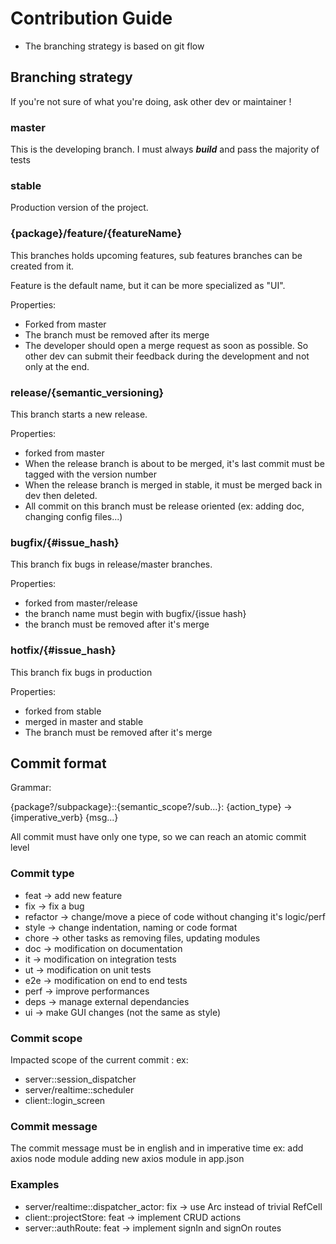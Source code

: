 # Contribution Guide

  - The branching strategy is based on git flow

## Branching strategy

If you're not sure of what you're doing, ask other dev or maintainer !

### master

This is the developing branch.
I must always ***build*** and pass the majority of tests

### stable

Production version of the project.

### {package}/feature/{featureName}
This branches holds upcoming features, sub features branches can be created from it.

Feature is the default name, but it can be more specialized as "UI".

Properties:

* Forked from master
* The branch must be removed after its merge
* The developer should open a merge request as soon as possible. So other dev can submit their feedback during the development and not only at the end.

### release/{semantic_versioning}
This branch starts a new release.

Properties:
* forked from master
* When the release branch is about to be merged, it's last commit must be tagged with the version number
* When the release branch is merged in stable, it must be merged back in dev then deleted.
* All commit on this branch must be release oriented (ex: adding doc, changing config files...)

### bugfix/{#issue_hash}
This branch fix bugs in release/master branches.

Properties:
* forked from master/release
* the branch name must begin with bugfix/{issue hash}
* the branch must be removed after it's merge

### hotfix/{#issue_hash}
This branch fix bugs in production

Properties:
* forked from stable
* merged in master and stable
* The branch must be removed after it's merge

## Commit format

Grammar:

{package?/subpackage}::{semantic_scope?/sub...}: {action_type} -> {imperative_verb} {msg...}

All commit must have only one type, so we can reach an atomic commit level

### Commit type

* feat     -> add new feature
* fix     -> fix a bug
* refactor   -> change/move a piece of code without changing it's logic/perf
* style   -> change indentation, naming or code format
* chore   -> other tasks as removing files, updating modules
* doc     -> modification on documentation
* it     -> modification on integration tests
* ut        -> modification on unit tests
* e2e       -> modification on end to end tests
* perf     -> improve performances
* deps     -> manage external dependancies
* ui     -> make GUI changes (not the same as style)

### Commit scope
Impacted scope of the current commit :
ex:
* server::session_dispatcher
* server/realtime::scheduler
* client::login_screen

### Commit message
The commit message must be in english and in imperative time
ex:
add axios node module
adding new axios module in app.json

### Examples

* server/realtime::dispatcher_actor: fix -> use Arc<T> instead of trivial RefCell<T>
* client::projectStore: feat -> implement CRUD actions
* server::authRoute: feat -> implement signIn and signOn routes
